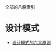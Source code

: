 全部的八股索引
# 设计模式
- [设计模式的六大原则](https://github.com/ZHDXZZQ/Interview-Study/blob/master/%E5%85%AB%E8%82%A1/%E8%AE%BE%E8%AE%A1%E6%A8%A1%E5%BC%8F/%E8%AE%BE%E8%AE%A1%E6%A8%A1%E5%BC%8F%E7%9A%84%E6%A6%82%E5%BF%B5.md##设计模式的六大原则)